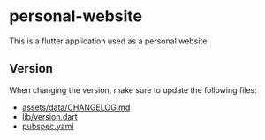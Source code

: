 # personal-website

This is a flutter application used as a personal website.

## Version

When changing the version, make sure to update the following files:
- [assets/data/CHANGELOG.md](assets/data/CHANGELOG.md)
- [lib/version.dart](lib/version.dart)
- [pubspec.yaml](pubspec.yaml)